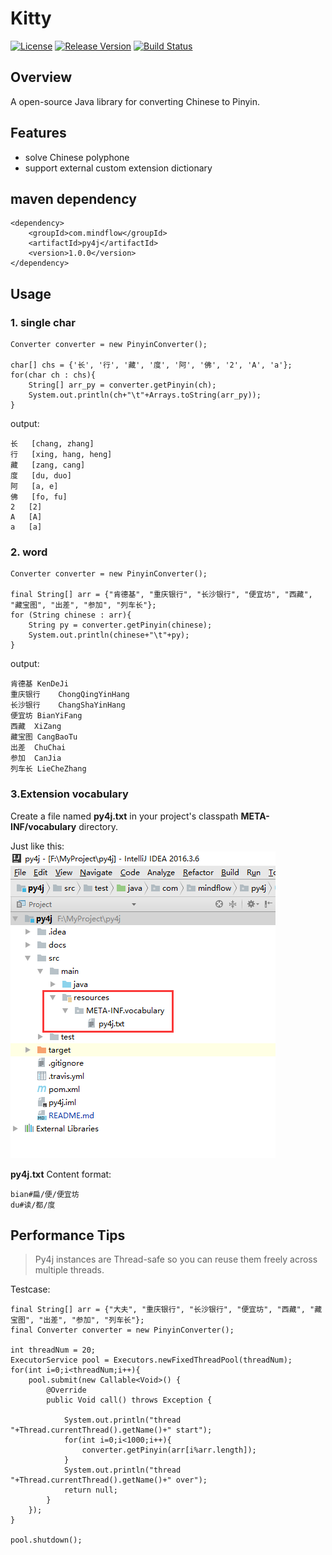 # Kitty
[![License](https://img.shields.io/badge/license-Apache%202-green.svg)](https://www.apache.org/licenses/LICENSE-2.0) [![Release Version](https://img.shields.io/badge/release-0.1.0-red.svg)](https://github.com/TFrise/py4j/releases) [![Build Status](https://travis-ci.org/TFrise/py4j.svg?branch=master)](https://travis-ci.org/TFrise/py4j)

## Overview
A open-source Java library for converting Chinese to Pinyin.

## Features
* solve Chinese polyphone
* support external custom extension dictionary

## maven dependency
```
<dependency>
    <groupId>com.mindflow</groupId>
    <artifactId>py4j</artifactId>
    <version>1.0.0</version>
</dependency>
```

## Usage
### 1. single char
```
Converter converter = new PinyinConverter();

char[] chs = {'长', '行', '藏', '度', '阿', '佛', '2', 'A', 'a'};
for(char ch : chs){
    String[] arr_py = converter.getPinyin(ch);
    System.out.println(ch+"\t"+Arrays.toString(arr_py));
}
```

output:
```
长	[chang, zhang]
行	[xing, hang, heng]
藏	[zang, cang]
度	[du, duo]
阿	[a, e]
佛	[fo, fu]
2	[2]
A	[A]
a	[a]
```

### 2. word
```
Converter converter = new PinyinConverter();

final String[] arr = {"肯德基", "重庆银行", "长沙银行", "便宜坊", "西藏", "藏宝图", "出差", "参加", "列车长"};
for (String chinese : arr){
    String py = converter.getPinyin(chinese);
    System.out.println(chinese+"\t"+py);
}
```

output:
```
肯德基	KenDeJi
重庆银行	ChongQingYinHang
长沙银行	ChangShaYinHang
便宜坊	BianYiFang
西藏	XiZang
藏宝图	CangBaoTu
出差	ChuChai
参加	CanJia
列车长	LieCheZhang
```

### 3.Extension vocabulary
Create a file named **py4j.txt** in your project's classpath **META-INF/vocabulary** directory.

Just like this:<br>
![Extension](docs/wiki/media/1.png)


**py4j.txt** Content format:
```
bian#扁/便/便宜坊
du#读/都/度

```

## Performance Tips
> Py4j instances are Thread-safe so you can reuse them freely across multiple threads.

Testcase:
```
final String[] arr = {"大夫", "重庆银行", "长沙银行", "便宜坊", "西藏", "藏宝图", "出差", "参加", "列车长"};
final Converter converter = new PinyinConverter();

int threadNum = 20;
ExecutorService pool = Executors.newFixedThreadPool(threadNum);
for(int i=0;i<threadNum;i++){
    pool.submit(new Callable<Void>() {
        @Override
        public Void call() throws Exception {

            System.out.println("thread "+Thread.currentThread().getName()+" start");
            for(int i=0;i<1000;i++){
                converter.getPinyin(arr[i%arr.length]);
            }
            System.out.println("thread "+Thread.currentThread().getName()+" over");
            return null;
        }
    });
}

pool.shutdown();
```
